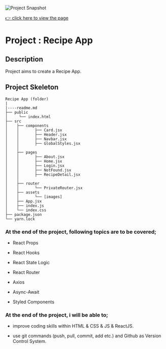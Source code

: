 ![Project Snapshot](screengif.gif)

[👉 click here to view the page](https://msaiduslu.github.io/recipe-app/)

# Project : Recipe App

## Description

Project aims to create a Recipe App.

## Project Skeleton

```
Recipe App (folder)
|
|----readme.md
├── public
│     └── index.html
├── src
│    ├── components
│    │       ├── Card.jsx
│    │       ├── Header.jsx
│    │       ├── Navbar.jsx
│    │       ├── GlobalStyles.jsx
│    │
│    ├── pages
│    │       ├── About.jsx
│    │       ├── Home.jsx
│    │       ├── Login.jsx
│    │       ├── NotFound.jsx
│    │       ├── RecipeDetail.jsx
│    │
│    ├── router
│    │       └── PrivateRouter.jsx
│    ├── assets
│    │       └── [images]
│    ├── App.jsx
│    ├── index.js
│    └── index.css
├── package.json
└── yarn.lock
```

### At the end of the project, following topics are to be covered;

- React Props

- React Hooks

- React State Logic

- React Router

- Axios

- Async-Await

- Styled Components

### At the end of the project, i will be able to;

- improve coding skills within HTML & CSS & JS & ReactJS.

- use git commands (push, pull, commit, add etc.) and Github as Version Control System.
